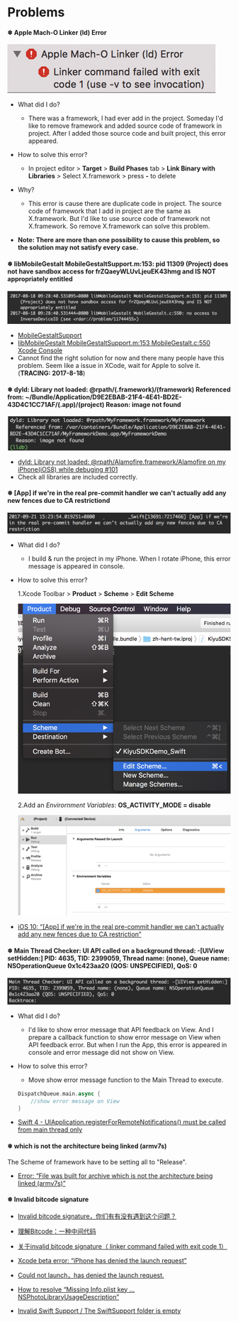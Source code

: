 # Problems

#### ❄ Apple Mach-O Linker \(ld\) Error

![link id error](/assets/link_id_error.png)

* What did I do?

  * There was a framework, I had ever add in the project. Someday I'd like to remove framework and added source code of framework in project. After I added those source code and built project, this error appeared.

* How to solve this error?

  * In project editor &gt; **Target** &gt; **Build Phases** tab &gt; **Link Binary with Libraries** &gt; Select X.framework &gt; press **-** to delete

* Why?

  * This error is cause there are duplicate code in project. The source code of framework that I add in project are the same as X.framework. But I'd like to use source code of framework not X.framework. So remove X.framework can solve this problem.

* **Note: There are more than one possibility to cause this problem, so the solution may not satisfy every case.**

#### ❄ libMobileGestalt MobileGestaltSupport.m:153: pid 11309 \(Project\) does not have sandbox access for frZQaeyWLUvLjeuEK43hmg and IS NOT appropriately entitled

![sandbox error](/assets/error_sandbox.png)

* [MobileGestaltSupport](https://intellij-support.jetbrains.com/hc/en-us/community/posts/115000191784-MobileGestaltSupport)
* [libMobileGestalt MobileGestaltSupport.m:153 MobileGestalt.c:550 Xcode Console](http://howtodevelop.eu/question/xcode-ios-libmobilegestalt-mobilegestaltsupport-m-153-mobilegestalt-c-550-xcode-console,193120)
* Cannot find the right solution for now and there many people have this problem. Seem like a issue in XCode, wait for Apple to solve it. \(**TRACING: 2017-8-18**\)

#### ❄ dyld: Library not loaded: @rpath/\(.framework\)/\(framework\) Referenced from: ~/Bundle/Application/D9E2EBAB-21F4-4E41-BD2E-43D4C1CC71AF/\(.app\)/\(project\) Reason: image not found

![lib not load](/assets/lib_notload.png)

* [dyld: Library not loaded: @rpath/Alamofire.framework/Alamofire on my iPhone\(iOS8\) while debuging \#101](https://github.com/Alamofire/Alamofire/issues/101)
* Check all libraries are included correctly.

#### ❄ \[App\] if we're in the real pre-commit handler we can't actually add any new fences due to CA restrictiond

![rotate screen error](/assets/error.png)

* What did I do?

  * I build & run the project in my iPhone. When I rotate iPhone, this error message is appeared in console.

* How to solve this error?

  1.Xcode Toolbar &gt; **Product** &gt; **Scheme** &gt; **Edit Scheme**

  ![go to edit scheme](/assets/setup_1.png)

  2.Add an _Envirornment Variables_: **OS\_ACTIVITY\_MODE = disable**

  ![add argument](/assets/setup_2.png)

* [iOS 10: “\[App\] if we're in the real pre-commit handler we can't actually add any new fences due to CA restriction”](https://stackoverflow.com/questions/38458170/ios-10-app-if-were-in-the-real-pre-commit-handler-we-cant-actually-add-any/39493900#39493900?newreg=9cbcaefe398d4f83b0df1d011e9e9041)

#### ❄ Main Thread Checker: UI API called on a background thread: -\[UIView setHidden:\] PID: 4635, TID: 2399059, Thread name: \(none\), Queue name: NSOperationQueue 0x1c423aa20 \(QOS: UNSPECIFIED\), QoS: 0

![](/assets/thread_error.png)

* What did I do?

  * I'd like to show error message that API feedback on View. And I prepare a callback function to show error message on View when API feedback error. But when I run the App, this error is appeared in console and error message did not show on View.

* How to solve this error?

  * Move show error message function to the Main Thread to execute.

  ```swift
  DispatchQueue.main.async {
      //show error message on View
  }
  ```

* [Swift 4 - UIApplication.registerForRemoteNotifications() must be called from main thread only](https://stackoverflow.com/questions/44391367/swift-4-uiapplication-registerforremotenotifications-must-be-called-from-mai/44392584#44392584)

#### ❄ which is not the architecture being linked (armv7s)

The Scheme of framework have to be setting all to "Release".

* [Error: “File was built for archive which is not the architecture being linked (armv7s)”](https://stackoverflow.com/questions/14828693/error-file-was-built-for-archive-which-is-not-the-architecture-being-linked-a)

#### ❄ Invalid bitcode signature

* [Invalid bitcode signature，你们有有没有遇到这个问题？](http://www.cocoachina.com/bbs/read.php?tid-1717806-page-1.html)
* [理解Bitcode：一种中间代码](http://www.cocoachina.com/ios/20150818/13078.html)
* [关于invalid bitcode signature（ linker command failed with exit code 1）](http://www.jianshu.com/p/6b69f30243a1)

* [Xcode beta error: “iPhone has denied the launch request”](https://stackoverflow.com/questions/45421179/xcode-beta-error-iphone-has-denied-the-launch-request)
* [Could not launch，has denied the launch request.](https://blog.csdn.net/lee727n/article/details/78921845)

* [How to resolve “Missing Info.plist key … NSPhotoLibraryUsageDescription”](https://stackoverflow.com/questions/41611987/how-to-resolve-missing-info-plist-key-nsphotolibraryusagedescription)

* [Invalid Swift Support / The SwiftSupport folder is empty](https://stackoverflow.com/questions/32559204/invalid-swift-support-the-swiftsupport-folder-is-empty#comment55664690_32685513)

